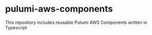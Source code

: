 # pulumi-aws-components
This repository includes reusable Pulumi AWS Components written in Typescript
